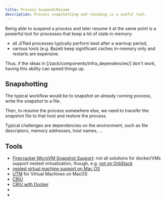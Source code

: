 ```yaml
---
title: Process Suspend/Resume
description: Process snapshotting and resuming is a useful tool.
---
```


Being able to suspend a process and later resume it at the same point
is a powerful tool for processes that keep a lot of state in memory:

- all JITted processes typically perform best after a warmup period,
- various tools (e.g. Bazel) keep significant caches in-memory only
  and restarts are expensive.

Thus, if the ideas in [/zack/components/infra_dependencies/] don't
work, having this ability can speed things up.

## Snapshotting

The typical workflow would be to snapshot an already running process,
write the snapshot to a file.

Then, to resume the process somewhere else, we need to transfer the
snapshot file to that host and restore the process.

Typical challenges are dependencies on the environment, such as file
descriptors, memory addresses, host names, ...

## Tools

- [Firecracker MicroVM Snapshot Support](https://github.com/firecracker-microvm/firecracker/blob/main/docs/snapshotting/snapshot-support.md):
  not all solutions for docker/VMs support nested virtualization, though, e.g. [not
  on OrbStack](https://github.com/orbstack/orbstack/issues/248)
- [nested virtual machine support on Mac OS](https://github.com/orbstack/orbstack/issues/1504)
- [UTM](https://github.com/utmapp/UTM) for Virtual Machines on MacOS
- [CRIU](https://criu.org/Main_Page)
- [CRIU with Docker](https://www.redhat.com/en/blog/container-live-migration-using-runc-and-criu)
- 
- 
